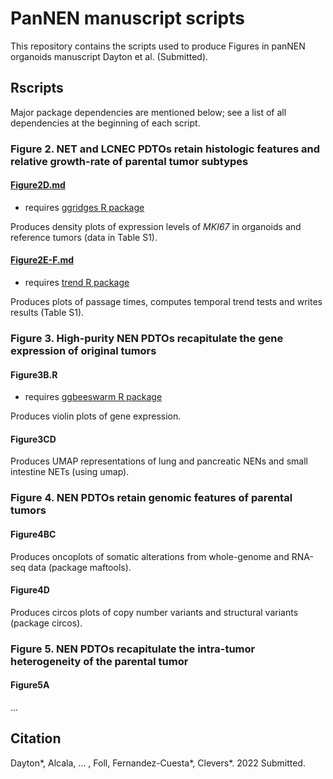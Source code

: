 # PanNEN manuscript scripts
This repository contains the scripts used to produce Figures in panNEN organoids manuscript Dayton et al. (Submitted).

## Rscripts
Major package dependencies are mentioned below; see a list of all dependencies at the beginning of each script.

### Figure 2. NET and LCNEC PDTOs retain histologic features and relative growth-rate of parental tumor subtypes
#### [Figure2D.md](Rscripts/Fig2/Fig2D.md)
- requires [ggridges R package](https://cran.r-project.org/web/packages/ggridges/)

Produces density plots of expression levels of *MKI67* in organoids and reference tumors (data in Table S1).

#### [Figure2E-F.md](Rscripts/Fig2/Fig2E-F.md)
- requires [trend R package](https://cran.r-project.org/web/packages/trend/index.html)

Produces plots of passage times, computes temporal trend tests and writes results (Table S1).

### Figure 3. High-purity NEN PDTOs recapitulate the gene expression of original tumors
#### Figure3B.R
- requires [ggbeeswarm R package](https://cran.r-project.org/web/packages/ggbeeswarm/index.html)

Produces violin plots of gene expression.

#### Figure3CD
Produces UMAP representations of lung and pancreatic NENs and small intestine NETs (using umap).

### Figure 4. NEN PDTOs retain genomic features of parental tumors
#### Figure4BC
Produces oncoplots of somatic alterations from whole-genome and RNA-seq data (package maftools). 

#### Figure4D
Produces circos plots of copy number variants and structural variants (package circos). 

### Figure 5. NEN PDTOs recapitulate the intra-tumor heterogeneity of the parental tumor
#### Figure5A
...

## Citation
Dayton*, Alcala, ... , Foll, Fernandez-Cuesta*, Clevers*. 2022 Submitted.
